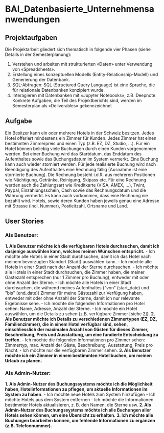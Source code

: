 # BAI_Datenbasierte_Unternehmensanwendungen

## Projektaufgaben
Die Projektarbeit gliedert sich thematisch in folgende vier Phasen (siehe Details in der 
Semesterplanung):
1. Verstehen und arbeiten mit strukturierten «Daten» unter Verwendung von 
«Spreadsheets».
2. Erstellung eines konzeptuellen Modells (Entity-Relationship-Modell) und Generierung der 
Datenbank.
3. SQL-Abfragen: SQL (Structured Query Language) ist eine Sprache, die für relationale 
Datenbanken konzipiert wurde.
4. Interagieren mit Datenbanken mit «Jupyter Notebooks», z.B. Deepnote.
Konkrete Aufgaben, die Teil des Projektberichts sind, werden im Semesterplan als 
«Deliverables» gekennzeichnet


## Aufgabe
Ein Besitzer kann ein oder mehrere Hotels in der Schweiz besitzen. Jedes Hotel offeriert 
mindestens ein Zimmer für Kunden. Jedes Zimmer hat einen bestimmten Zimmerpreis und 
einen Typ (z.B. EZ, DZ, Studio, …). Für ein Hotel können beliebig viele Buchungen durch 
einen Kunden vorgenommen werden. Bei einer Buchung wird das Startdatum, das Enddatum
des Aufenthaltes sowie das Buchungsdatum im System vermerkt. Eine Buchung kann auch 
wieder storniert werden. Für jede realisierte Buchung wird nach Beendigung des Aufenthaltes 
eine Rechnung fällig (Ausnahme ist eine stornierte Buchung). Die Rechnung besteht i.d.R. aus 
mehreren Positionen wie Nächtigung, Getränke, Reinigung, Skipass etc. Für eine Rechnung 
werden auch die Zahlungsart wie Kreditkarte (VISA, AMEX, …), Twint, Paypal, 
Einzahlungsschein, Cash sowie das Rechnungsdatum und die Währung vermerkt. Es kann 
auch vorkommen, dass eine Rechnung nie bezahlt wird. Hotels, sowie deren Kunden haben 
jeweils genau eine Adresse mit Strasse (incl. Nummer), Postleitzahl, Ortsname und Land.


## User Stories
### Als Benutzer:
**1. Als Benutzer möchte ich die verfügbaren Hotels durchsuchen, damit ich dasjenige 
auswählen kann, welches meinen Wünschen entspricht.**
    - Ich möchte alle Hotels in einer Stadt durchsuchen, damit ich das Hotel nach 
meinem bevorzugten Standort (Stadt) auswählen kann.
    - Ich möchte alle Hotels in einer Stadt nach der Anzahl der Sterne durchsuchen.
    - Ich möchte alle Hotels in einer Stadt durchsuchen, die Zimmer haben, die 
meiner Gästezahl entsprechen (nur 1 Zimmer pro Buchung), entweder mit oder 
ohne Anzahl der Sterne.
    - Ich möchte alle Hotels in einer Stadt durchsuchen, die während meines 
Aufenthaltes ("von" (start_date) und "bis" (end_date)) Zimmer für meine 
Gästezahl zur Verfügung haben, entweder mit oder ohne Anzahl der Sterne, 
damit ich nur relevante Ergebnisse sehe.
    - Ich möchte die folgenden Informationen pro Hotel sehen: Name, Adresse, 
Anzahl der Sterne.
    - Ich möchte ein Hotel auswählen, um die Details zu sehen (z.B. verfügbare 
Zimmer [siehe 2]).
**2. Als Benutzer möchte ich Details zu verschiedenen Zimmertypen (EZ, DZ, 
Familienzimmer), die in einem Hotel verfügbar sind, sehen, einschliesslich der 
maximalen Anzahl von Gästen für dieses Zimmer, Beschreibung, Preis und 
Ausstattung, um eine fundierte Entscheidung zu treffen.**
    - Ich möchte die folgenden Informationen pro Zimmer sehen: Zimmertyp, max. 
Anzahl der Gäste, Beschreibung, Ausstattung, Preis pro Nacht.
    - Ich möchte nur die verfügbaren Zimmer sehen.
**3. Als Benutzer möchte ich ein Zimmer in einem bestimmten Hotel buchen, um meinen 
Urlaub zu planen.**

### Als Admin-Nutzer:
**1. Als Admin-Nutzer des Buchungssystems möchte ich die Möglichkeit haben, 
Hotelinformationen zu pflegen, um aktuelle Informationen im System zu haben.**
    - Ich möchte neue Hotels zum System hinzufügen
    - Ich möchte Hotels aus dem System entfernen
    - Ich möchte die Informationen bestimmter Hotels aktualisieren, z. B. den 
Namen, die Sterne usw.
**2. Als Admin-Nutzer des Buchungssystems möchte ich alle Buchungen aller Hotels 
sehen können, um eine Übersicht zu erhalten.**
**3. Ich möchte alle Buchungen bearbeiten können, um fehlende Informationen zu 
ergänzen (z.B. Telefonnummer).**

